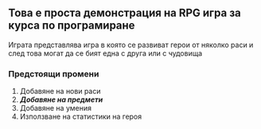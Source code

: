 ## Това е проста демонстрация на RPG игра за курса по програмиране

Играта представлява игра в която се развиват герои от няколко раси и след това могат да се бият една с друга или с чудовища

### Предстоящи промени

1. Добавяне на нови раси
2. _**Добавяне на предмети**_
3. Добавяне на умения
4. Използване на статистики на героя
